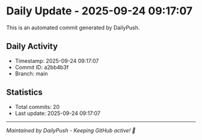 # Daily Update - 2025-09-24 09:17:07

This is an automated commit generated by DailyPush.

## Daily Activity
- Timestamp: 2025-09-24 09:17:07
- Commit ID: a2bb4b3f
- Branch: main

## Statistics
- Total commits: 20
- Last update: 2025-09-24 09:17:07

---
*Maintained by DailyPush - Keeping GitHub active! 🚀*
